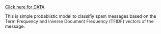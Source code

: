 [Click here for DATA](https://drive.google.com/file/d/11vdVTD_4t2Dz54cykuuPiO36uQcRtCes/view?usp=sharing)

This is simple probablistic model to classifiy spam messages based on the Term Frequency and Inverse Document Frequency (TFIDF) vectors of the message.

